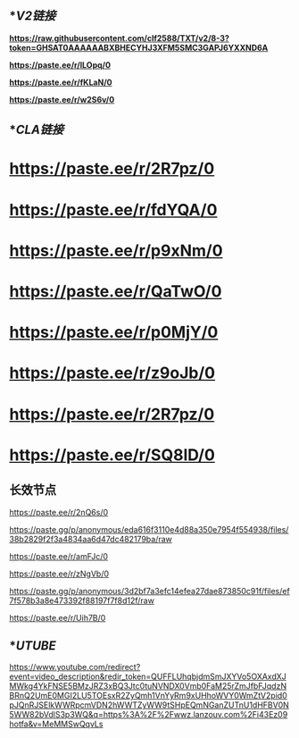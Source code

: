 ## **V2链接*

**https://raw.githubusercontent.com/clf2588/TXT/v2/8-3?token=GHSAT0AAAAAABXBHECYHJ3XFM5SMC3GAPJ6YXXND6A**

**https://paste.ee/r/lLOpq/0**

**https://paste.ee/r/fKLaN/0**

**https://paste.ee/r/w2S6v/0**

## **CLA链接*

# https://paste.ee/r/2R7pz/0

# https://paste.ee/r/fdYQA/0

# https://paste.ee/r/p9xNm/0

# https://paste.ee/r/QaTwO/0

# https://paste.ee/r/p0MjY/0

# https://paste.ee/r/z9oJb/0

# https://paste.ee/r/2R7pz/0

# https://paste.ee/r/SQ8lD/0

## **长效节点**


https://paste.ee/r/2nQ6s/0

https://paste.gg/p/anonymous/eda616f3110e4d88a350e7954f554938/files/38b2829f2f3a4834aa6d47dc482179ba/raw

https://paste.ee/r/amFJc/0

https://paste.ee/r/zNgVb/0
 
https://paste.gg/p/anonymous/3d2bf7a3efc14efea27dae873850c91f/files/ef7f578b3a8e473392f88197f7f8d12f/raw

https://paste.ee/r/Uih7B/0

## **UTUBE*

https://www.youtube.com/redirect?event=video_description&redir_token=QUFFLUhqbjdmSmJXYVo5OXAxdXJMWkg4YkFNSE5BMzJRZ3xBQ3Jtc0tuNVNDX0Vmb0FaM25rZmJfbFJqdzNBRnQ2UmE0MGI2LU5TOEsxR2ZyQmh1VnYyRm9xUHhoWVY0WmZtV2pid0pJQnRJSElkWWRpcmVDN2hWWTZyWW9tSHpEQmNGanZUTnU1dHFBV0N5WW82bVdlS3p3WQ&q=https%3A%2F%2Fwwz.lanzouv.com%2Fi43Ez09hotfa&v=MeMMSwQqvLs


